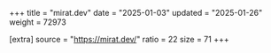 +++
title = "mirat.dev"
date = "2025-01-03"
updated = "2025-01-26"
weight = 72973

[extra]
source = "https://mirat.dev/"
ratio = 22
size = 71
+++
